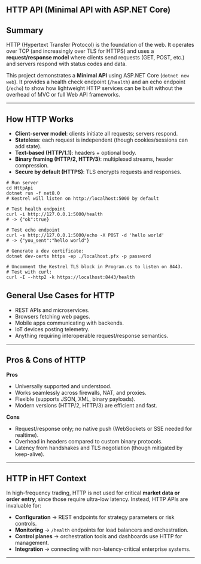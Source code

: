 ## HTTP API (Minimal API with ASP.NET Core)

## Summary  
HTTP (Hypertext Transfer Protocol) is the foundation of the web. It operates over TCP (and increasingly over TLS for HTTPS) and uses a **request/response model** where clients send requests (GET, POST, etc.) and servers respond with status codes and data.  

This project demonstrates a **Minimal API** using ASP.NET Core (`dotnet new web`). It provides a health check endpoint (`/health`) and an echo endpoint (`/echo`) to show how lightweight HTTP services can be built without the overhead of MVC or full Web API frameworks.

---

## How HTTP Works  
- **Client-server model**: clients initiate all requests; servers respond.  
- **Stateless**: each request is independent (though cookies/sessions can add state).  
- **Text-based (HTTP/1.1)**: headers + optional body.  
- **Binary framing (HTTP/2, HTTP/3)**: multiplexed streams, header compression.  
- **Secure by default (HTTPS)**: TLS encrypts requests and responses.

```
# Run server
cd HttpApi
dotnet run -f net8.0
# Kestrel will listen on http://localhost:5000 by default

# Test health endpoint
curl -i http://127.0.0.1:5000/health
# -> {"ok":true}

# Test echo endpoint
curl -s http://127.0.0.1:5000/echo -X POST -d 'hello world'
# -> {"you_sent":"hello world"}

# Generate a dev certificate:
dotnet dev-certs https -ep ./localhost.pfx -p password

# Uncomment the Kestrel TLS block in Program.cs to listen on 8443.
# Test with curl:
curl -I --http2 -k https://localhost:8443/health
```

## General Use Cases for HTTP  
- REST APIs and microservices.  
- Browsers fetching web pages.  
- Mobile apps communicating with backends.  
- IoT devices posting telemetry.  
- Anything requiring interoperable request/response semantics.  

---

## Pros & Cons of HTTP  

**Pros**  
- Universally supported and understood.  
- Works seamlessly across firewalls, NAT, and proxies.  
- Flexible (supports JSON, XML, binary payloads).  
- Modern versions (HTTP/2, HTTP/3) are efficient and fast.  

**Cons**  
- Request/response only; no native push (WebSockets or SSE needed for realtime).  
- Overhead in headers compared to custom binary protocols.  
- Latency from handshakes and TLS negotiation (though mitigated by keep-alive).  

---

## HTTP in HFT Context  
In high-frequency trading, HTTP is not used for critical **market data or order entry**, since those require ultra-low latency. Instead, HTTP APIs are invaluable for:  
- **Configuration** → REST endpoints for strategy parameters or risk controls.  
- **Monitoring** → `/health` endpoints for load balancers and orchestration.  
- **Control planes** → orchestration tools and dashboards use HTTP for management.  
- **Integration** → connecting with non-latency-critical enterprise systems.  

---
